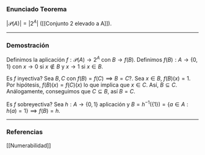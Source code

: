 ### Enunciado Teorema

$|\mathcal P(A)| = |2^A|$ ([[Conjunto 2 elevado a A]]).

---
### Demostración

Definimos la aplicación $f: \mathcal P(A) \rightarrow 2^A$ con $B \rightarrow f(B)$. Definimos $f(B) : A \rightarrow \{0,1\}$ con $x \rightarrow 0$ si $x \not \in B$ y $x \rightarrow 1$ si $x \in B$.

Es $f$ inyectiva?
Sea $B,C$ con $f(B) = f(C) \implies B = C?$.
Sea $x \in B$, $f(B)(x) = 1$. Por hipótesis, $f(B)(x) = f(C)(x)$ lo que implica que $x \in C$. Así, $B \subseteq C$. Análogamente, conseguimos que $C \subseteq B$, así $B = C$.

Es $f$ sobreyectiva?
Sea $h : A \rightarrow \{0,1\}$ aplicación y $B = h^{-1}(\{1\}) = \{a \in A : h(a) = 1\} \implies f(B) = h$.

---
### Referencias

[[Numerabilidad]]